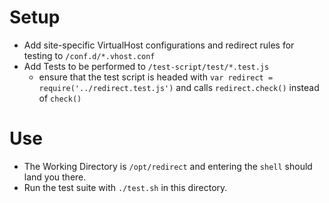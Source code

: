 Setup 
======

- Add site-specific VirtualHost configurations and redirect rules for testing to `/conf.d/*.vhost.conf`
- Add Tests to be performed to `/test-script/test/*.test.js`
    - ensure that the test script is headed with `var redirect = require('../redirect.test.js')` and calls `redirect.check()` instead of `check()`

Use
======

- The Working Directory is `/opt/redirect` and entering the `shell` should land you there. 
- Run the test suite with `./test.sh` in this directory.